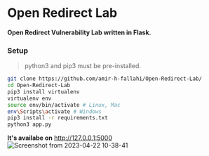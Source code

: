 # Open Redirect Lab

**Open Redirect Vulnerability Lab written in Flask.**

### Setup
> python3 and pip3 must be pre-installed.
```sh
git clone https://github.com/amir-h-fallahi/Open-Redirect-Lab/
cd Open-Redirect-Lab
pip3 install virtualenv
virtualenv env
source env/bin/activate # Linux, Mac
env\Scripts\activate # Windows
pip3 install -r requirements.txt
python3 app.py
```
**It's availabe on** http://127.0.0.1:5000
![Screenshot from 2023-04-22 10-38-41](https://user-images.githubusercontent.com/63167700/233769020-1a2eb3c0-842d-4db8-94a7-c2b63e55b81b.png)
